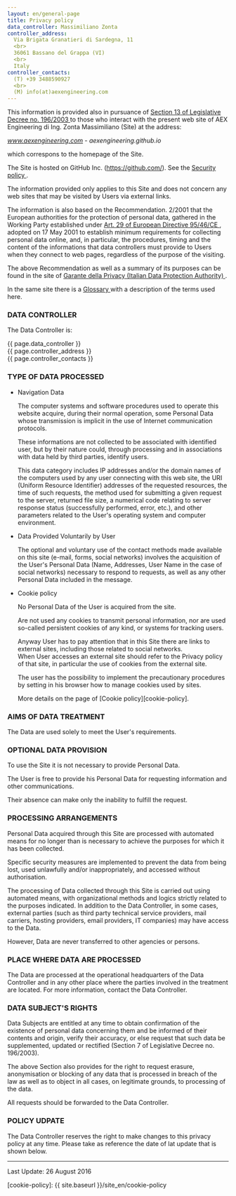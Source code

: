 ```yaml
---
layout: en/general-page
title: Privacy policy
data_controller: Massimiliano Zonta
controller_address:
  Via Brigata Granatieri di Sardegna, 11
  <br>
  36061 Bassano del Grappa (VI)
  <br>
  Italy
controller_contacts:
  (T) +39 3488590927
  <br>
  (M) info(at)aexengineering.com
---
```


This information is provided also in pursuance of [Section 13 of Legislative Decree no. 196/2003 <i class="fa fa-external-link"></i>][garante-privacy-art13-196-2003] to those who interact with the present web site of AEX Engineering di Ing. Zonta Massimiliano (Site) at the address:

*www.aexengineering.com* - *aexengineering.github.io*

which correspons to the homepage of the Site.

The Site is hosted on GitHub Inc. (https://github.com/). See the [Security policy <i class="fa fa-external-link"></i>][github-security].

The information provided only applies to this Site and does not concern any web sites that may be visited by Users via external links.

The information is also based on the Recommendation. 2/2001 that the European authorities for the protection of personal data, gathered in the Working Party established under [Art. 29 of European Directive 95/46/CE <i class="fa fa-external-link"></i>][direttiva-CE-95-46-art29], adopted on 17 May 2001 to establish minimum requirements for collecting personal data online, and, in particular, the procedures, timing and the content of the informations that data controllers must provide to Users when they connect to web pages, regardless of the purpose of the visiting.

The above Recommendation as well as a summary of its purposes can be found in the site of [Garante della Privacy (Italian Data Protection Authority) <i class="fa fa-external-link"></i>][garante-privacy-home].

In the same site there is a [Glossary <i class="fa fa-external-link"></i>][garante-privacy-glossario] with a description of the terms used here.

### DATA CONTROLLER

The Data Controller is:

{{ page.data_controller }} <br>
{{ page.controller_address }} <br>
{{ page.controller_contacts }}

### TYPE OF DATA PROCESSED

* Navigation Data

  The computer systems and software procedures used to operate this website acquire, during their normal operation, some Personal Data whose transmission is implicit in the use of Internet communication protocols.

  These informations are not collected to be associated with identified user, but by their nature could, through processing and in associations with data held by third parties, identify users.

  This data category includes IP addresses and/or the domain names of the computers used by any user connecting with this web site, the URI (Uniform Resource Identifier) addresses of the requested resources, the time of such requests, the method used for submitting a given request to the server, returned file size, a numerical code relating to server response status (successfully performed, error, etc.), and other parameters related to the User's operating system and computer environment.

* Data Provided Voluntarily by User

  The optional and voluntary use of the contact methods made available on this site (e-mail, forms, social networks) involves the acquisition of the User's Personal Data (Name, Addresses, User Name in the case of social networks) necessary to respond to requests, as well as any other Personal Data included in the message.

* Cookie policy

  No Personal Data of the User is acquired from the site.

  Are not used any cookies to transmit personal information, nor are used so-called persistent cookies of any kind, or systems for tracking users.

  Anyway User has to pay attention that in this Site there are links to external sites, including those related to social networks.<br>
  When User accesses an external site should refer to the Privacy policy of that site, in particular the use of cookies from the external site.

  The user has the possibility to implement the precautionary procedures by setting in his browser how to manage cookies used by sites.<br>

  More details on the page of [Cookie policy][cookie-policy].

### AIMS OF DATA TREATMENT

The Data are used solely to meet the User's requirements.

### OPTIONAL DATA PROVISION

To use the Site it is not necessary to provide Personal Data.

The User is free to provide his Personal Data for requesting information and other communications.

Their absence can make only the inability to fulfill the request.

### PROCESSING ARRANGEMENTS

Personal Data acquired through this Site are processed with automated means for no longer than is necessary to achieve the purposes for which it has been collected.

Specific security measures are implemented to prevent the data from being lost, used unlawfully and/or inappropriately, and accessed without authorisation.

The processing of Data collected through this Site is carried out using automated means, with organizational methods and logics strictly related to the purposes indicated.
In addition to the Data Controller, in some cases, external parties (such as third party technical service providers, mail carriers, hosting providers, email providers, IT companies) may have access to the Data.

However, Data are never transferred to other agencies or persons.

### PLACE WHERE DATA ARE PROCESSED

The Data are processed at the operational headquarters of the Data Controller and in any other place where the parties involved in the treatment are located. For more information, contact the Data Controller.

### DATA SUBJECT'S RIGHTS

Data Subjects are entitled at any time to obtain confirmation of the existence of personal data concerning them and be informed of their contents and origin, verify their accuracy, or else request that such data be supplemented, updated or rectified (Section 7 of Legislative Decree no. 196/2003).

The above Section also provides for the right to request erasure, anonymisation or blocking of any data that is processed in breach of the law as well as to object in all cases, on legitimate grounds, to processing of the data.

All requests should be forwarded to the Data Controller.

### POLICY UDPATE

The Data Controller reserves the right to make changes to this privacy policy at any time.
Please take as reference the date of lat update that is shown below.

<hr>

Last Update: 26 August 2016

<!-- Links -->

[garante-privacy-home]: http://www.garanteprivacy.it/web/guest/home_en

[garante-privacy-art13-196-2003]: http://www.garanteprivacy.it/web/guest/home/docweb/-/docweb-display/docweb/4814258

[garante-privacy-glossario]: http://www.garanteprivacy.it/home_en/data-protection-and-privacy-glossary

[direttiva-CE-95-46-art29]: http://ec.europa.eu/justice/data-protection/article-29/index_en.htm

[github-security]: https://help.github.com/articles/github-security/

[cookie-policy]: {{ site.baseurl }}/site_en/cookie-policy

[twitter-policy]: https://twitter.com/privacy?lang=it

[linkedin-policy]: https://www.linkedin.com/legal/privacy-policy?trk=uno-reg-guest-home-privacy-policy

[microsoft-policy]: https://www.microsoft.com/it-it/privacystatement/default.aspx

[github-policy]: https://help.github.com/articles/github-privacy-policy/
